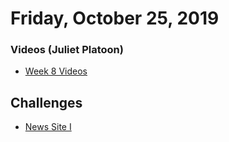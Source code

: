Friday, October 25, 2019
=====================
### Videos (Juliet Platoon)
* [Week 8 Videos](https://www.youtube.com/playlist?list=PLu0CiQ7bzwETyxQsXFj_HYt9VyTViUnu8)

Challenges
----------
* [News Site I](https://github.com/julietplatoon/news-site-i)